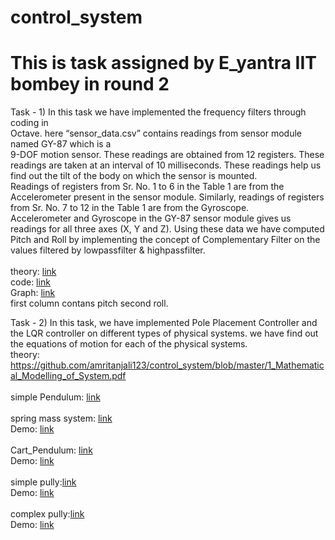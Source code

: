 # control_system
# This is task assigned by E_yantra IIT bombey in round 2
Task - 1) In this task we have implemented the frequency filters through coding in<br/>
Octave. here “sensor_data.csv” contains readings from sensor module named GY-87 which is a<br/>
9-DOF motion sensor. These readings are obtained from 12 registers. These readings are taken at an interval of 10 milliseconds. These readings help us find out the tilt of the body on which the sensor is mounted.<br/>
Readings of registers from Sr. No. 1 to 6 in the Table 1 are from the
Accelerometer present in the sensor module. Similarly, readings of registers from Sr. No. 7 to 12 in the Table 1 are from the Gyroscope. <br/>Accelerometer and Gyroscope in
the GY-87 sensor module gives us readings for all three axes (X, Y and Z). 
Using these data we have computed Pitch and Roll by implementing the concept of Complementary Filter on the values filtered by lowpassfilter & highpassfilter.
<br/>  
theory: <a href="https://drive.google.com/file/d/12AXD9h-kqCc8qqgwxgwGHYE5vnm_XG6p/view?usp=sharing"> link</a> <br/>
code: <a href="https://github.com/amritanjali123/control_system/blob/master/S-2.m">link</a> <br/>
Graph: <a href="https://d1b10bmlvqabco.cloudfront.net/attach/k20ea43y8u9f6/k1zhi95jboi5i9/k2rak1i59u97/Pitch_and_Roll.svg">link</a> 
<br/>
first column contans pitch second roll.
<br/>

Task - 2) In this task, we have implemented Pole Placement Controller and the LQR
controller on different types of physical systems. we have find out the
equations of motion for each of the physical systems.
<br/>
theory: https://github.com/amritanjali123/control_system/blob/master/1_Mathematical_Modelling_of_System.pdf
<br/>
<br/>
simple Pendulum: <a href="https://github.com/amritanjali123/control_system/blob/master/Simple_Pendulum.m">link</a>
<br/>
<br/>
spring mass system: <a href="https://github.com/amritanjali123/control_system/blob/master/Mass_Spring_System.m">link</a>
<br/>
Demo: <a href="https://youtu.be/53SE3X_WVAA">link</a>
<br/>
<br/>
Cart_Pendulum: <a href="https://github.com/amritanjali123/control_system/blob/master/Cart_Pendulum.m">link</a>
<br/>
Demo: <a href="https://youtu.be/te5EdtoeDQ0">link</a> 
<br/> 
<br/>
simple pully:<a href="https://github.com/amritanjali123/control_system/blob/master/Simple_Pulley.m">link</a> 
<br/>
Demo: <a href="https://youtu.be/toocNbHM2CU">link</a> 
<br/>
<br/>
complex pully:<a href="https://github.com/amritanjali123/control_system/blob/master/Complex_Pulley.m">link</a>
<br/>
Demo: <a href="https://youtu.be/RbUzedwonMc">link</a> 
<br/>

